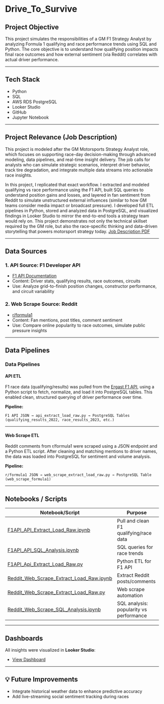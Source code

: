 # Drive_To_Survive

## Project Objective
This project simulates the responsibilities of a GM F1 Strategy Analyst by analyzing Formula 1 qualifying and race performance trends using SQL and Python. The core objective is to understand how qualifying position impacts final race outcomes and how external sentiment (via Reddit) correlates with actual driver performance.

---

## Tech Stack
- Python  
- SQL  
- AWS RDS PostgreSQL  
- Looker Studio  
- GitHub  
- Jupyter Notebook  

---

## Project Relevance (Job Description)
This project is modeled after the GM Motorsports Strategy Analyst role, which focuses on supporting race-day decision-making through advanced modeling, data pipelines, and real-time insight delivery. The job calls for analysts who can simulate strategic scenarios, interpret driver behavior, track tire degradation, and integrate multiple data streams into actionable race insights.

In this project, I replicated that exact workflow. I extracted and modeled qualifying vs race performance using the F1 API, built SQL queries to understand position gains and losses, and layered in fan sentiment from Reddit to simulate unstructured external influences (similar to how GM teams consider media impact or broadcast pressure). I developed full ETL pipelines in Python, stored and analyzed data in PostgreSQL, and visualized findings in Looker Studio to mirror the end-to-end tools a strategy team would rely on. This project demonstrates not only the technical skillset required by the GM role, but also the race-specific thinking and data-driven storytelling that powers motorsport strategy today.
[Job Description PDF](https://github.com/apasuparthy/Drive_To_Survive/blob/main/Proposal/Job_Description.pdf)

---

## Data Sources

### 1. API Source: F1 Developer API
- [F1 API Documentation](https://f1api.dev/docs/drivers/drivers)
- Content: Driver stats, qualifying results, race outcomes, circuits  
- Use: Analyze grid-to-finish position changes, constructor performance, and circuit variability

### 2. Web Scrape Source: Reddit
- [r/formula1](https://www.reddit.com/r/formula1/)
- Content: Fan mentions, post titles, comment sentiment
- Use: Compare online popularity to race outcomes, simulate public pressure insights

---

## Data Pipelines

### Data Pipelines

#### API ETL
F1 race data (qualifying/results) was pulled from the [Ergast F1 API](https://f1api.dev), using a Python script to fetch, normalize, and load it into PostgreSQL tables. This enabled clean, structured querying of driver performance over time.

**Pipeline:**
```
F1 API JSON → api_extract_load_raw.py → PostgreSQL Tables (qualifying_results_2022, race_results_2023, etc.)
```

---

#### Web Scrape ETL
Reddit comments from r/formula1 were scraped using a JSON endpoint and a Python ETL script. After cleaning and matching mentions to driver names, the data was loaded into PostgreSQL for sentiment and volume analysis.

**Pipeline:**
```
r/formula1 JSON → web_scrape_extract_load_raw.py → PostgreSQL Table (web_scrape_formula1)
```

---

## Notebooks / Scripts

| Notebook/Script | Purpose |
|-----------------|---------|
| [F1API_API_Extract_Load_Raw.ipynb](https://github.com/apasuparthy/Drive_To_Survive/blob/main/Notebooks/F1API_API_Extract_Load_Raw.ipynb) | Pull and clean F1 qualifying/race data |
| [F1API_API_SQL_Analysis.ipynb](https://github.com/apasuparthy/Drive_To_Survive/blob/main/Notebooks/F1API_API_SQL_Analysis.ipynb) | SQL queries for race trends |
| [F1API_Api_Extract_Load_Raw.py](https://github.com/apasuparthy/Drive_To_Survive/blob/main/Notebooks/F1API_Api_Extract_Load_Raw.py) | Python ETL for F1 API |
| [Reddit_Web_Scrape_Extract_Load_Raw.ipynb](https://github.com/apasuparthy/Drive_To_Survive/blob/main/Notebooks/Reddit_Web_Scrape_Extract_Load_Raw.ipynb) | Extract Reddit posts/comments |
| [Reddit_Web_Scrape_Extract_Load_Raw.py](https://github.com/apasuparthy/Drive_To_Survive/blob/main/Notebooks/Reddit_Web_Scrape_Extract_Load_Raw.py) | Web scrape automation |
| [Reddit_Web_Scrape_SQL_Analysis.ipynb](https://github.com/apasuparthy/Drive_To_Survive/blob/main/Notebooks/Reddit_Web_Scrape_SQL_Analysis.ipynb) | SQL analysis: popularity vs performance |

---

## Dashboards
All insights were visualized in **Looker Studio**:
- [View Dashboard](https://lookerstudio.google.com/reporting/faf3807f-4f1b-4e61-9557-39382feabd72)

---

## 💡 Future Improvements
- Integrate historical weather data to enhance predictive accuracy  
- Add live-streaming social sentiment tracking during races
